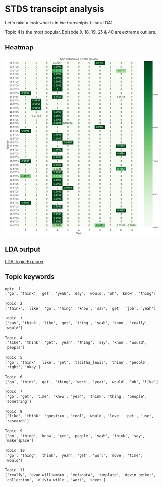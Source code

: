 # STDS transcipt analysis
Let's take a look what is in the transcripts (Uses LDA)

Topic 4 is the most popular. Episode 9, 18, 19, 25 & 40 are extreme outliers.

## Heatmap
![heatmap](heatmap.png)

## LDA output
[LDA Topic Explorer]("STDS_topics.html)


## Topic keywords
```
opic  1
['go', 'think', 'get', 'yeah', 'day', 'would', 'oh', 'know', 'thing'] 

Topic  2
['think', 'like', 'go', 'thing', 'know', 'say', 'get', 'job', 'yeah'] 

Topic  3
['say', 'think', 'like', 'get', 'thing', 'yeah', 'know', 'really', 'would'] 

Topic  4
['like', 'think', 'get', 'yeah', 'thing', 'say', 'know', 'would', 'people'] 

Topic  5
['go', 'think', 'like', 'get', 'tabitha_lewis', 'thing', 'people', 'right', 'okay'] 

Topic  6
['go', 'think', 'get', 'thing', 'work', 'yeah', 'would', 'oh', 'like'] 

Topic  7
['go', 'get', 'time', 'know', 'yeah', 'think', 'thing', 'people', 'something'] 

Topic  8
['like', 'think', 'question', 'tool', 'would', 'love', 'pet', 'use', 'research'] 

Topic  9
['go', 'thing', 'know', 'get', 'people', 'yeah', 'think', 'say', 'makerspace'] 

Topic  10
['go', 'thing', 'think', 'yeah', 'get', 'work', 'move', 'time', 'would'] 

Topic  11
['really', 'evan_williamson', 'metadata', 'template', 'devin_becker', 'collection', 'olivia_wikle', 'work', 'sheet'] 
```